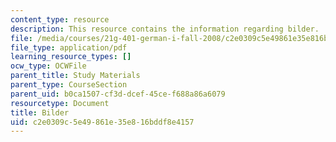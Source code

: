 ```yaml
---
content_type: resource
description: This resource contains the information regarding bilder.
file: /media/courses/21g-401-german-i-fall-2008/c2e0309c5e49861e35e816bddf8e4157_MIT21G_401F08_bilder_rf.pdf
file_type: application/pdf
learning_resource_types: []
ocw_type: OCWFile
parent_title: Study Materials
parent_type: CourseSection
parent_uid: b0ca1507-cf3d-dcef-45ce-f688a86a6079
resourcetype: Document
title: Bilder
uid: c2e0309c-5e49-861e-35e8-16bddf8e4157
---
```

